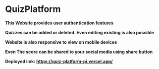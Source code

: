 # QuizPlatform

  **This Website provides user authentication features**

  **Quizzes can be added or deleted. Even editing existing is also possible**

  **Website is also responsive to view on mobile devices**

  **Even The score can be shared to your social media using share button**

  **Deployed link: https://quiz-platform-pi.vercel.app/**

